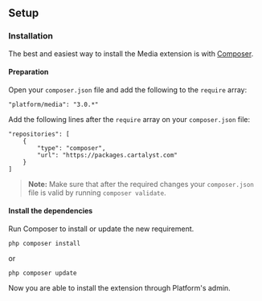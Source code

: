 ## Setup

### Installation

The best and easiest way to install the Media extension is with [Composer](http://getcomposer.org).

#### Preparation

Open your `composer.json` file and add the following to the `require` array:

	"platform/media": "3.0.*"

Add the following lines after the `require` array on your `composer.json` file:

	"repositories": [
		{
			"type": "composer",
			"url": "https://packages.cartalyst.com"
		}
	]

> **Note:** Make sure that after the required changes your `composer.json` file is valid by running `composer validate`.

#### Install the dependencies

Run Composer to install or update the new requirement.

	php composer install

or

	php composer update

Now you are able to install the extension through Platform's admin.
